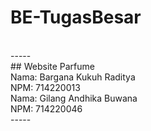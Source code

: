 # BE-TugasBesar
<br>
-----
<br>
## Website Parfume
<br>
Nama: Bargana Kukuh Raditya <br>
NPM: 714220013 <br>
Nama: Gilang Andhika Buwana<br>
NPM: 714220046<br>
-----
<br>